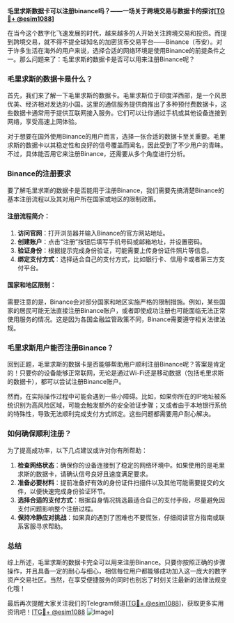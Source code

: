 **毛里求斯数据卡可以注册binance吗？——一场关于跨境交易与数据卡的探讨[[TG💪+ @esim1088](https://t.me/s/esim1088)]**

在当今这个数字化飞速发展的时代，越来越多的人开始关注跨境交易和投资。而提到跨境交易，就不得不提全球知名的加密货币交易平台——Binance（币安）。对于许多生活在海外的用户来说，选择合适的网络环境是使用Binance的前提条件之一。那么问题来了：毛里求斯的数据卡是否可以用来注册Binance呢？

### 毛里求斯的数据卡是什么？
首先，我们来了解一下毛里求斯的数据卡。毛里求斯位于印度洋西部，是一个风景优美、经济相对发达的小国。这里的通信服务提供商推出了多种预付费数据卡，这些数据卡通常用于提供互联网接入服务。它们可以让你通过手机或其他设备连接到网络，享受高速上网体验。

对于想要在国外使用Binance的用户而言，选择一张合适的数据卡至关重要。毛里求斯的数据卡以其稳定性和良好的信号覆盖而闻名，因此受到了不少用户的青睐。不过，具体能否用它来注册Binance，还需要从多个角度进行分析。

### Binance的注册要求
要了解毛里求斯的数据卡是否能用于注册Binance，我们需要先搞清楚Binance的基本注册流程以及其对用户所在国家或地区的限制政策。

#### 注册流程简介：
1. **访问官网**：打开浏览器并输入Binance的官方网站地址。
2. **创建账户**：点击“注册”按钮后填写手机号码或邮箱地址，并设置密码。
3. **验证身份**：根据提示完成身份验证，可能需要上传身份证件照片等信息。
4. **绑定支付方式**：选择适合自己的支付方式，比如银行卡、信用卡或者第三方支付平台。

#### 国家和地区限制：
需要注意的是，Binance会对部分国家和地区实施严格的限制措施。例如，某些国家的居民可能无法直接注册Binance账户，或者即使成功注册也可能面临无法正常使用服务的情况。这是因为各国金融监管政策不同，Binance需要遵守相关法律法规。

### 毛里求斯用户能否注册Binance？
回到正题，毛里求斯的数据卡是否能够帮助用户顺利注册Binance呢？答案是肯定的！只要你的设备能够正常联网，无论是通过Wi-Fi还是移动数据（包括毛里求斯的数据卡），都可以尝试注册Binance账户。

然而，在实际操作过程中可能会遇到一些小障碍。比如，如果你所在的IP地址被系统识别为高风险区域，可能会触发额外的安全验证步骤；又或者由于本地银行系统的特殊性，导致无法顺利完成支付方式绑定。这些问题都需要用户耐心解决。

### 如何确保顺利注册？
为了提高成功率，以下几点建议或许对你有所帮助：

1. **检查网络状态**：确保你的设备连接到了稳定的网络环境中。如果使用的是毛里求斯的数据卡，请确认信号良好且速度满足要求。
2. **准备必要材料**：提前准备好有效的身份证件扫描件以及其他可能需要提交的文件，以便快速完成身份验证环节。
3. **选择合适的支付方式**：根据自身情况挑选最适合自己的支付手段，尽量避免因支付问题影响整个注册过程。
4. **保持冷静应对挑战**：如果真的遇到了困难也不要慌张，仔细阅读官方指南或联系客服寻求帮助。

### 总结
综上所述，毛里求斯的数据卡完全可以用来注册Binance。只要你按照正确的步骤操作，并且具备一定的耐心与细心，相信每位用户都能够成功加入这一庞大的数字资产交易社区。当然，在享受便捷服务的同时也别忘了时刻关注最新的法律法规变化哦！

最后再次提醒大家关注我们的Telegram频道[[TG💪+ @esim1088](https://t.me/s/esim1088)]，获取更多实用资讯吧！[[TG💪+ @esim1088](https://t.me/s/esim1088) ![Image](https://i.postimg.cc/4NQfJmqS/Snipaste-2025-05-13-00-14-12.png)]
